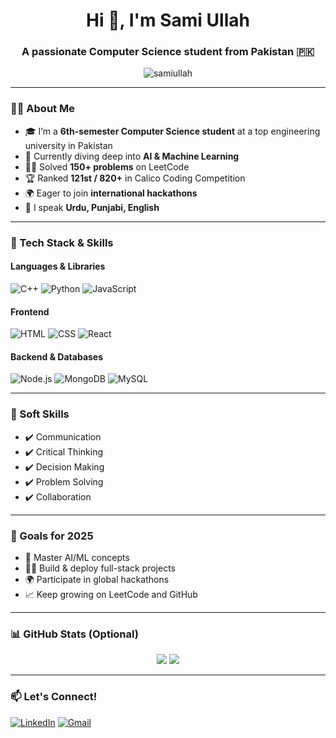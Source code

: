 <h1 align="center">Hi 👋, I'm Sami Ullah</h1>
<h3 align="center">A passionate Computer Science student from Pakistan 🇵🇰</h3>

<p align="center">
  <img src="https://komarev.com/ghpvc/?username=samiullah&label=Profile%20views&color=0e75b6&style=flat" alt="samiullah" />
</p>

---

### 👨‍💻 About Me
- 🎓 I’m a **6th-semester Computer Science student** at a top engineering university in Pakistan  
- 🧠 Currently diving deep into **AI & Machine Learning**  
- 🧑‍💻 Solved **150+ problems** on LeetCode  
- 🏆 Ranked **121st / 820+** in Calico Coding Competition  
- 🌍 Eager to join **international hackathons**  
- 💬 I speak **Urdu, Punjabi, English**

---

### 🔧 Tech Stack & Skills
#### Languages & Libraries
![C++](https://img.shields.io/badge/C++-00599C?style=for-the-badge&logo=cplusplus&logoColor=white)
![Python](https://img.shields.io/badge/Python-3776AB?style=for-the-badge&logo=python&logoColor=white)
![JavaScript](https://img.shields.io/badge/JavaScript-F7DF1E?style=for-the-badge&logo=javascript&logoColor=black)

#### Frontend
![HTML](https://img.shields.io/badge/HTML5-e34c26?style=for-the-badge&logo=html5&logoColor=white)
![CSS](https://img.shields.io/badge/CSS3-1572B6?style=for-the-badge&logo=css3&logoColor=white)
![React](https://img.shields.io/badge/React-20232a?style=for-the-badge&logo=react&logoColor=61dafb)

#### Backend & Databases
![Node.js](https://img.shields.io/badge/Node.js-339933?style=for-the-badge&logo=nodedotjs&logoColor=white)
![MongoDB](https://img.shields.io/badge/MongoDB-4ea94b?style=for-the-badge&logo=mongodb&logoColor=white)
![MySQL](https://img.shields.io/badge/MySQL-00758F?style=for-the-badge&logo=mysql&logoColor=white)

---

### 🧠 Soft Skills
- ✔️ Communication  
- ✔️ Critical Thinking  
- ✔️ Decision Making  
- ✔️ Problem Solving  
- ✔️ Collaboration  

---

### 🎯 Goals for 2025
- 🚀 Master AI/ML concepts  
- 🧑‍💻 Build & deploy full-stack projects  
- 🌍 Participate in global hackathons  
- 📈 Keep growing on LeetCode and GitHub  

---



### 📊 GitHub Stats (Optional)
<p align="center">
  <img src="https://github-readme-stats.vercel.app/api?username=samiullah&show_icons=true&theme=tokyonight" />
  <img src="https://github-readme-stats.vercel.app/api/top-langs/?username=samiullah&layout=compact&theme=tokyonight" />
</p>

---

### 📫 Let's Connect!
[![LinkedIn]([https://img.shields.io/badge/LinkedIn-blue?style=for-the-badge&logo=linkedin&logoColor=white)](https://linkedin.com/in/your-profile](https://www.linkedin.com/in/the-sami-ullah-))
[![Gmail](https://img.shields.io/badge/Gmail-red?style=for-the-badge&logo=gmail&logoColor=white)](mailto:Samiullah03136424477@gmail.com)


